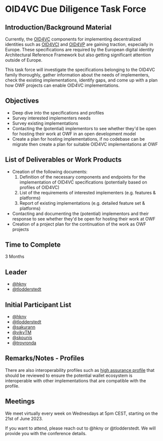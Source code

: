 # OID4VC Due Diligence Task Force

## Introduction/Background Material

Currently, the [OID4VC](https://openid.net/openid4vc/) components for implementing decentralized identities such as [OID4VCI](https://openid.net/specs/openid-4-verifiable-credential-issuance-1_0.html) and [OID4VP](https://openid.net/specs/openid-4-verifiable-presentations-1_0.html) are gaining traction, especially in Europe. These specifications are required by the European digital identity Architectural Reference Framework but also getting significant attention outside of Europe. 

This task force will investigate the specifications belonging to the OID4VC family thoroughly, gather information about the needs of implementers, check the existing implementations, identify gaps, and come up with a plan how OWF projects can enable OID4VC implementations.

## Objectives

- Deep dive into the specifications and profiles
- Survey interested implementers needs
- Survey existing implementations
- Contacting the (potential) implementors to see whether they'd be open for hosting their work at OWF in an open development model
- Create a plan for hosting implementations, if no codebase can be migrate then create a plan for suitable OID4VC implementations at OWF

## List of Deliverables or Work Products

- Creation of the following documents: 
    1. Definition of the necessary components and endpoints for the implementation of OID4VC specifications (potentially based on profiles of OID4VC)
    1. List of the requirements of interested implementers (e.g. features & platforms)
    1. Report of existing implementations (e.g. detailed feature set & platforms)
- Contacting and documenting the (potential) implementors and their response to see whether they'd be open for hosting their work at OWF
- Creation of a project plan for the continuation of the work as OWF projects

## Time to Complete

3 Months

## Leader
- [@hkny](https://github.com/hkny)
- [@tlodderstedt](https://github.com/tlodderstedt)

## Initial Participant List
- [@hkny](https://github.com/hkny)
- [@tlodderstedt](https://github.com/tlodderstedt)
- [@sakurann](https://github.com/sakurann)
- [@vikyTM](https://github.com/vikyTM)
- [@skounis](https://github.com/skounis)
- [@troyronda](https://github.com/troyronda)

## Remarks/Notes - Profiles
There are also interoperability profiles such as [high assurance profile](https://vcstuff.github.io/high-assurance-profile/draft-high-assurance-profile-oid4vc-sd-jwt-vc.html) that should be reviewed to ensure the potential wallet ecosystem is interoperable with other implementations that are compatible with the profile. 

## Meetings

We meet virtually every week on Wednesdays at 5pm CEST, starting on the 21st of June 2023.

If you want to attend, please reach out to @hkny or @tlodderstedt. We will provide you with the conference details. 

